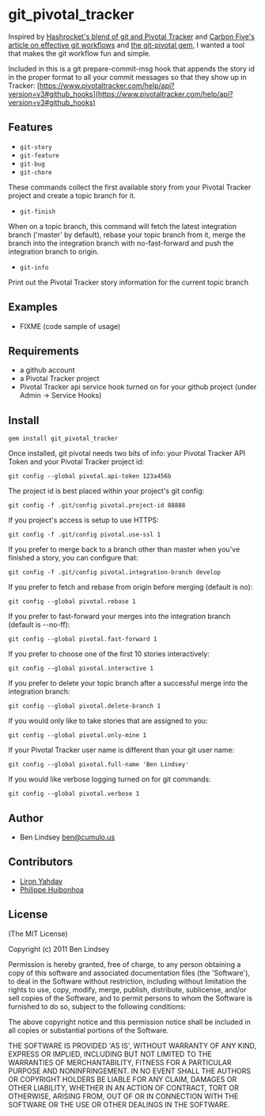 git_pivotal_tracker
===========

Inspired by [Hashrocket's blend of git and Pivotal Tracker](http://reinh.com/blog/2009/03/02/a-git-workflow-for-agile-teams.html) and [Carbon Five's article on effective git workflows](http://blog.carbonfive.com/2010/11/01/integrating-topic-branches-in-git/) and [the git-pivotal gem](https://github.com/trydionel/git-pivotal), I wanted a tool that makes the git workflow fun and simple.

Included in this is a git prepare-commit-msg hook that appends the story id in the proper format to all your commit messages so that they show up in Tracker:
[https://www.pivotaltracker.com/help/api?version=v3#github_hooks](https://www.pivotaltracker.com/help/api?version=v3#github_hooks)

Features
--------

* `git-story`
* `git-feature`
* `git-bug`
* `git-chore`

These commands collect the first available story from your Pivotal Tracker project and create a topic branch for it.

* `git-finish`

When on a topic branch, this command will fetch the latest integration branch ('master' by default), rebase your topic branch from it, merge the branch into the integration branch with no-fast-forward and push the integration branch to origin.

* `git-info`

Print out the Pivotal Tracker story information for the current topic branch

Examples
--------

* FIXME (code sample of usage)

Requirements
------------

* a github account
* a Pivotal Tracker project
* Pivotal Tracker api service hook turned on for your github project (under Admin -> Service Hooks)

Install
-------

``gem install git_pivotal_tracker``

Once installed, git pivotal needs two bits of info: your Pivotal Tracker API Token and your Pivotal Tracker project id:

``git config --global pivotal.api-token 123a456b``

The project id is best placed within your project's git config:

``git config -f .git/config pivotal.project-id 88888``

If you project's access is setup to use HTTPS:

``git config -f .git/config pivotal.use-ssl 1``

If you prefer to merge back to a branch other than master when you've finished a story, you can configure that:

``git config -f .git/config pivotal.integration-branch develop``

If you prefer to fetch and rebase from origin before merging (default is no):

``git config --global pivotal.rebase 1``

If you prefer to fast-forward your merges into the integration branch (default is --no-ff):

``git config --global pivotal.fast-forward 1``

If you prefer to choose one of the first 10 stories interactively:

``git config --global pivotal.interactive 1``

If you prefer to delete your topic branch after a successful merge into the integration branch:

``git config --global pivotal.delete-branch 1``

If you would only like to take stories that are assigned to you:

``git config --global pivotal.only-mine 1``

If your Pivotal Tracker user name is different than your git user name:

``git config --global pivotal.full-name 'Ben Lindsey'``

If you would like verbose logging turned on for git commands:

``git config --global pivotal.verbose 1``

Author
------

* Ben Lindsey <ben@cumulo.us>

Contributors
------

* [Liron Yahdav](https://github.com/lyahdav)
* [Philippe Huibonhoa](https://github.com/phuibonhoa)

License
-------

(The MIT License)

Copyright (c) 2011 Ben Lindsey

Permission is hereby granted, free of charge, to any person obtaining
a copy of this software and associated documentation files (the
'Software'), to deal in the Software without restriction, including
without limitation the rights to use, copy, modify, merge, publish,
distribute, sublicense, and/or sell copies of the Software, and to
permit persons to whom the Software is furnished to do so, subject to
the following conditions:

The above copyright notice and this permission notice shall be
included in all copies or substantial portions of the Software.

THE SOFTWARE IS PROVIDED 'AS IS', WITHOUT WARRANTY OF ANY KIND,
EXPRESS OR IMPLIED, INCLUDING BUT NOT LIMITED TO THE WARRANTIES OF
MERCHANTABILITY, FITNESS FOR A PARTICULAR PURPOSE AND NONINFRINGEMENT.
IN NO EVENT SHALL THE AUTHORS OR COPYRIGHT HOLDERS BE LIABLE FOR ANY
CLAIM, DAMAGES OR OTHER LIABILITY, WHETHER IN AN ACTION OF CONTRACT,
TORT OR OTHERWISE, ARISING FROM, OUT OF OR IN CONNECTION WITH THE
SOFTWARE OR THE USE OR OTHER DEALINGS IN THE SOFTWARE.

